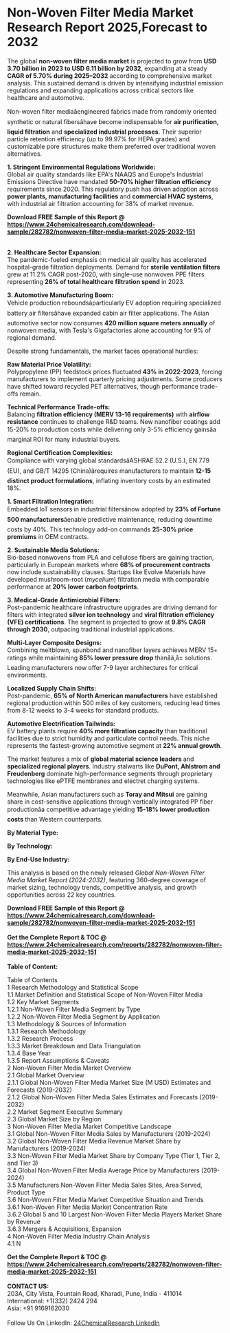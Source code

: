 <h1>Non-Woven Filter Media Market Research Report 2025,Forecast to 2032</h1><p>The global <strong>non-woven filter media market</strong> is projected to grow from <strong>USD 3.70 billion in 2023 to USD 6.11 billion by 2032</strong>, expanding at a steady <strong>CAGR of 5.70% during 2025–2032</strong> according to comprehensive market analysis. This sustained demand is driven by intensifying industrial emission regulations and expanding applications across critical sectors like healthcare and automotive.</p><p>Non-woven filter mediaâengineered fabrics made from randomly oriented synthetic or natural fibersâhave become indispensable for <strong>air purification, liquid filtration</strong> and <strong>specialized industrial processes</strong>. Their superior particle retention efficiency (up to 99.97% for HEPA grades) and customizable pore structures make them preferred over traditional woven alternatives.</p><p><strong>1. Stringent Environmental Regulations Worldwide:</strong><br>
Global air quality standards like EPA's NAAQS and Europe's Industrial Emissions Directive have mandated <strong>50-70% higher filtration efficiency</strong> requirements since 2020. This regulatory push has driven adoption across <strong>power plants, manufacturing facilities</strong> and <strong>commercial HVAC systems</strong>, with industrial air filtration accounting for 38% of market revenue.</p><div><b>Download FREE Sample of this Report @ 
            <a href="https://www.24chemicalresearch.com/download-sample/282782/nonwoven-filter-media-market-2025-2032-151">
            https://www.24chemicalresearch.com/download-sample/282782/nonwoven-filter-media-market-2025-2032-151</a></b></div><br><p><strong>2. Healthcare Sector Expansion:</strong><br>
The pandemic-fueled emphasis on medical air quality has accelerated hospital-grade filtration deployments. Demand for <strong>sterile ventilation filters</strong> grew at 11.2% CAGR post-2020, with single-use nonwoven PPE filters representing <strong>26% of total healthcare filtration spend</strong> in 2023.</p><p><strong>3. Automotive Manufacturing Boom:</strong><br>
Vehicle production reboundsâparticularly EV adoption requiring specialized battery air filtersâhave expanded cabin air filter applications. The Asian automotive sector now consumes <strong>420 million square meters annually</strong> of nonwoven media, with Tesla's Gigafactories alone accounting for 9% of regional demand.</p><p>Despite strong fundamentals, the market faces operational hurdles:</p><p><strong>Raw Material Price Volatility:</strong><br>
    Polypropylene (PP) feedstock prices fluctuated <strong>43% in 2022-2023</strong>, forcing manufacturers to implement quarterly pricing adjustments. Some producers have shifted toward recycled PET alternatives, though performance trade-offs remain.</p><p><strong>Technical Performance Trade-offs:</strong><br>
    Balancing <strong>filtration efficiency (MERV 13-16 requirements)</strong> with <strong>airflow resistance</strong> continues to challenge R&amp;D teams. New nanofiber coatings add 15-20% to production costs while delivering only 3-5% efficiency gainsâa marginal ROI for many industrial buyers.</p><p><strong>Regional Certification Complexities:</strong><br>
    Compliance with varying global standardsâASHRAE 52.2 (U.S.), EN 779 (EU), and GB/T 14295 (China)ârequires manufacturers to maintain <strong>12-15 distinct product formulations</strong>, inflating inventory costs by an estimated 18%.</p><p><strong>1. Smart Filtration Integration:</strong><br>
Embedded IoT sensors in industrial filtersânow adopted by <strong>23% of Fortune 500 manufacturers</strong>âenable predictive maintenance, reducing downtime costs by 40%. This technology add-on commands <strong>25-30% price premiums</strong> in OEM contracts.</p><p><strong>2. Sustainable Media Solutions:</strong><br>
Bio-based nonwovens from PLA and cellulose fibers are gaining traction, particularly in European markets where <strong>68% of procurement contracts</strong> now include sustainability clauses. Startups like Evolve Materials have developed mushroom-root (<em>mycelium</em>) filtration media with comparable performance at <strong>20% lower carbon footprints</strong>.</p><p><strong>3. Medical-Grade Antimicrobial Filters:</strong><br>
Post-pandemic healthcare infrastructure upgrades are driving demand for filters with integrated <strong>silver ion technology</strong> and <strong>viral filtration efficiency (VFE) certifications</strong>. The segment is projected to grow at <strong>9.8% CAGR through 2030</strong>, outpacing traditional industrial applications.</p><p><strong>Multi-Layer Composite Designs:</strong><br>
    Combining meltblown, spunbond and nanofiber layers achieves MERV 15+ ratings while maintaining <strong>85% lower pressure drop</strong> thanåä¸å± solutions. Leading manufacturers now offer 7-9 layer architectures for critical environments.</p><p><strong>Localized Supply Chain Shifts:</strong><br>
    Post-pandemic, <strong>65% of North American manufacturers</strong> have established regional production within 500 miles of key customers, reducing lead times from 8-12 weeks to 3-4 weeks for standard products.</p><p><strong>Automotive Electrification Tailwinds:</strong><br>
    EV battery plants require <strong>40% more filtration capacity</strong> than traditional facilities due to strict humidity and particulate control needs. This niche represents the fastest-growing automotive segment at <strong>22% annual growth</strong>.</p><p>The market features a mix of <strong>global material science leaders</strong> and <strong>specialized regional players</strong>. Industry stalwarts like <strong>DuPont, Ahlstrom and Freudenberg</strong> dominate high-performance segments through proprietary technologies like ePTFE membranes and electret charging systems.</p><p>

</p><p>Meanwhile, Asian manufacturers such as <strong>Toray and Mitsui</strong> are gaining share in cost-sensitive applications through vertically integrated PP fiber productionâa competitive advantage yielding <strong>15-18% lower production costs</strong> than Western counterparts.</p><p><strong>By Material Type:</strong></p><p><strong>By Technology:</strong></p><p><strong>By End-Use Industry:</strong></p><p>This analysis is based on the newly released <em>Global Non-Woven Filter Media Market Report (2024-2032)</em>, featuring 360-degree coverage of market sizing, technology trends, competitive analysis, and growth opportunities across 22 key countries.</p><div><b>Download FREE Sample of this Report @ 
            <a href="https://www.24chemicalresearch.com/download-sample/282782/nonwoven-filter-media-market-2025-2032-151">
            https://www.24chemicalresearch.com/download-sample/282782/nonwoven-filter-media-market-2025-2032-151</a></b></div><br><div><b>Get the Complete Report & TOC @ 
            <a href="https://www.24chemicalresearch.com/reports/282782/nonwoven-filter-media-market-2025-2032-151">
            https://www.24chemicalresearch.com/reports/282782/nonwoven-filter-media-market-2025-2032-151</a></b></div><br>
            <b>Table of Content:</b><p>Table of Contents<br />
1 Research Methodology and Statistical Scope<br />
1.1 Market Definition and Statistical Scope of Non-Woven Filter Media<br />
1.2 Key Market Segments<br />
1.2.1 Non-Woven Filter Media Segment by Type<br />
1.2.2 Non-Woven Filter Media Segment by Application<br />
1.3 Methodology & Sources of Information<br />
1.3.1 Research Methodology<br />
1.3.2 Research Process<br />
1.3.3 Market Breakdown and Data Triangulation<br />
1.3.4 Base Year<br />
1.3.5 Report Assumptions & Caveats<br />
2 Non-Woven Filter Media Market Overview<br />
2.1 Global Market Overview<br />
2.1.1 Global Non-Woven Filter Media Market Size (M USD) Estimates and Forecasts (2019-2032)<br />
2.1.2 Global Non-Woven Filter Media Sales Estimates and Forecasts (2019-2032)<br />
2.2 Market Segment Executive Summary<br />
2.3 Global Market Size by Region<br />
3 Non-Woven Filter Media Market Competitive Landscape<br />
3.1 Global Non-Woven Filter Media Sales by Manufacturers (2019-2024)<br />
3.2 Global Non-Woven Filter Media Revenue Market Share by Manufacturers (2019-2024)<br />
3.3 Non-Woven Filter Media Market Share by Company Type (Tier 1, Tier 2, and Tier 3)<br />
3.4 Global Non-Woven Filter Media Average Price by Manufacturers (2019-2024)<br />
3.5 Manufacturers Non-Woven Filter Media Sales Sites, Area Served, Product Type<br />
3.6 Non-Woven Filter Media Market Competitive Situation and Trends<br />
3.6.1 Non-Woven Filter Media Market Concentration Rate<br />
3.6.2 Global 5 and 10 Largest Non-Woven Filter Media Players Market Share by Revenue<br />
3.6.3 Mergers & Acquisitions, Expansion<br />
4 Non-Woven Filter Media Industry Chain Analysis<br />
4.1 N</p><div><b>Get the Complete Report & TOC @ 
            <a href="https://www.24chemicalresearch.com/reports/282782/nonwoven-filter-media-market-2025-2032-151">
            https://www.24chemicalresearch.com/reports/282782/nonwoven-filter-media-market-2025-2032-151</a></b></div><br><b>CONTACT US:</b><br>
            203A, City Vista, Fountain Road, Kharadi, Pune, India - 411014<br>
            International: +1(332) 2424 294<br>
            Asia: +91 9169162030 <br><br>
            Follow Us On LinkedIn: <a href="https://www.linkedin.com/company/24chemicalresearch/">24ChemicalResearch LinkedIn</a>
